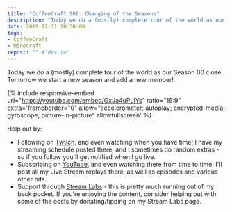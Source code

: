 ```yaml
---
title: "CoffeeCraft S00: Changing of the Seasons"
description: "Today we do a (mostly) complete tour of the world as our Season 00 close. Tomorrow we start a new season and add a new member!"
date: 2019-12-31 20:30:00
tags:
- CoffeeCraft
- Minecraft
repost: "" #"dev.to"
---
```


Today we do a (mostly) complete tour of the world as our Season 00 close. Tomorrow we start a new season and add a new member!
<!--more-->

{% include responsive-embed url="https://youtube.com/embed/GxJa4uPLIYs" ratio="16:9" extra='frameborder="0" allow="accelerometer; autoplay; encrypted-media; gyroscope; picture-in-picture" allowfullscreen' %}

Help out by:
 * Following on [Twtich](https://twitch.tv/AnonJr_Live), and even watching when you have time! I have my streaming schedule posted there, and I sometimes do random extras - so if you follow you'll get notified when I go live.
 * Subscribing on [YouTube](http://www.youtube.com/channel/UCXafqhKHbkSUIrq0LAuu0tw), and even watching there from time to time. I'll post all my Live Stream replays there, as well as episodes and various other bits.
 * Support through [Stream Labs](https://streamlabs.com/anonjr_live) - this is pretty much running out of my back pocket. If you're enjoying the content, consider helping out with some of the costs by donating/tipping on my Stream Labs page.